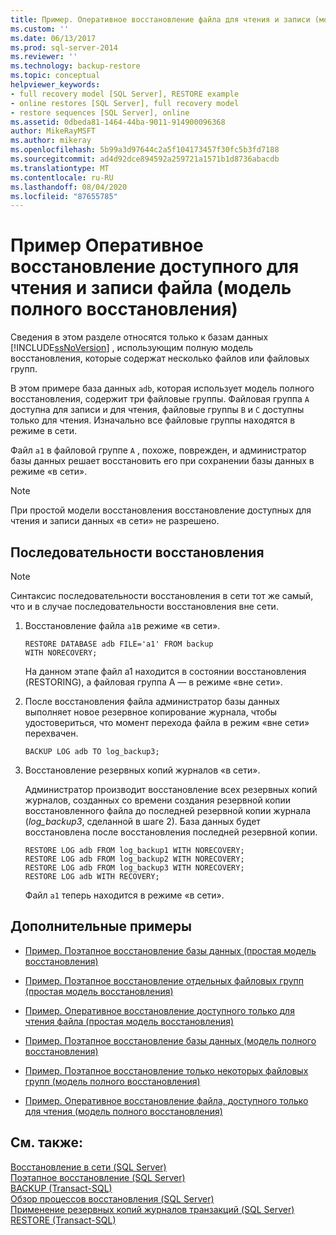 ```yaml
---
title: Пример. Оперативное восстановление файла для чтения и записи (модель полного восстановления) | Документация Майкрософт
ms.custom: ''
ms.date: 06/13/2017
ms.prod: sql-server-2014
ms.reviewer: ''
ms.technology: backup-restore
ms.topic: conceptual
helpviewer_keywords:
- full recovery model [SQL Server], RESTORE example
- online restores [SQL Server], full recovery model
- restore sequences [SQL Server], online
ms.assetid: 0dbeda81-1464-44ba-9011-914900096368
author: MikeRayMSFT
ms.author: mikeray
ms.openlocfilehash: 5b99a3d97644c2a5f104173457f30fc5b3fd7188
ms.sourcegitcommit: ad4d92dce894592a259721a1571b1d8736abacdb
ms.translationtype: MT
ms.contentlocale: ru-RU
ms.lasthandoff: 08/04/2020
ms.locfileid: "87655785"
---
```

# <a name="example-online-restore-of-a-read-write-file-full-recovery-model"></a>Пример Оперативное восстановление доступного для чтения и записи файла (модель полного восстановления)
  Сведения в этом разделе относятся только к базам данных [!INCLUDE[ssNoVersion](../../includes/ssnoversion-md.md)] , использующим полную модель восстановления, которые содержат несколько файлов или файловых групп.  
  
 В этом примере база данных `adb`, которая использует модель полного восстановления, содержит три файловые группы. Файловая группа `A` доступна для записи и для чтения, файловые группы `B` и `C` доступны только для чтения. Изначально все файловые группы находятся в режиме в сети.  
  
 Файл `a1` в файловой группе `A` , похоже, поврежден, и администратор базы данных решает восстановить его при сохранении базы данных в режиме «в сети».  
  
> [!NOTE]  
>  При простой модели восстановления восстановление доступных для чтения и записи данных «в сети» не разрешено.  
  
## <a name="restore-sequences"></a>Последовательности восстановления  
  
> [!NOTE]  
>  Синтаксис последовательности восстановления в сети тот же самый, что и в случае последовательности восстановления вне сети.  
  
1.  Восстановление файла `a1`в режиме «в сети».  
  
    ```  
    RESTORE DATABASE adb FILE='a1' FROM backup   
    WITH NORECOVERY;  
    ```  
  
     На данном этапе файл a1 находится в состоянии восстановления (RESTORING), а файловая группа A — в режиме «вне сети».  
  
2.  После восстановления файла администратор базы данных выполняет новое резервное копирование журнала, чтобы удостовериться, что момент перехода файла в режим «вне сети» перехвачен.  
  
    ```  
    BACKUP LOG adb TO log_backup3;   
    ```  
  
3.  Восстановление резервных копий журналов «в сети».  
  
     Администратор производит восстановление всех резервных копий журналов, созданных со времени создания резервной копии восстановленного файла до последней резервной копии журнала (*log_backup3*, сделанной в шаге 2). База данных будет восстановлена после восстановления последней резервной копии.  
  
    ```  
    RESTORE LOG adb FROM log_backup1 WITH NORECOVERY;  
    RESTORE LOG adb FROM log_backup2 WITH NORECOVERY;  
    RESTORE LOG adb FROM log_backup3 WITH NORECOVERY;  
    RESTORE LOG adb WITH RECOVERY;  
    ```  
  
     Файл `a1` теперь находится в режиме «в сети».  
  
## <a name="additional-examples"></a>Дополнительные примеры  
  
-   [Пример. Поэтапное восстановление базы данных &#40;простая модель восстановления&#41;](example-piecemeal-restore-of-database-simple-recovery-model.md)  
  
-   [Пример. Поэтапное восстановление отдельных файловых групп &#40;простая модель восстановления&#41;](example-piecemeal-restore-of-only-some-filegroups-simple-recovery-model.md)  
  
-   [Пример. Оперативное восстановление доступного только для чтения файла &#40;простая модель восстановления&#41;](example-online-restore-of-a-read-only-file-simple-recovery-model.md)  
  
-   [Пример. Поэтапное восстановление базы данных &#40;модель полного восстановления&#41;](example-piecemeal-restore-of-database-full-recovery-model.md)  
  
-   [Пример. Поэтапное восстановление только некоторых файловых групп &#40;модель полного восстановления&#41;](example-piecemeal-restore-of-only-some-filegroups-full-recovery-model.md)  
  
-   [Пример. Оперативное восстановление файла, доступного только для чтения &#40;модель полного восстановления&#41;](example-online-restore-of-a-read-only-file-full-recovery-model.md)  
  
## <a name="see-also"></a>См. также:  
 [Восстановление в сети (SQL Server)](online-restore-sql-server.md)   
 [Поэтапное восстановление (SQL Server)](piecemeal-restores-sql-server.md)   
 [BACKUP (Transact-SQL)](/sql/t-sql/statements/backup-transact-sql)   
 [Обзор процессов восстановления (SQL Server)](restore-and-recovery-overview-sql-server.md)   
 [Применение резервных копий журналов транзакций (SQL Server)](transaction-log-backups-sql-server.md)   
 [RESTORE (Transact-SQL)](/sql/t-sql/statements/restore-statements-transact-sql)  
  
  
